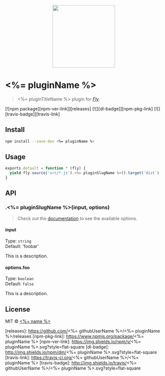 <div align="center">
  <a href="http://github.com/flyjs/fly">
    <img width=200px  src="https://cloud.githubusercontent.com/assets/8317250/8733685/0be81080-2c40-11e5-98d2-c634f076ccd7.png">
  </a>
</div>

# <%= pluginName %>

> <%= pluginTitleName %> plugin for _[Fly](https://github.com/flyjs/fly)_.

[![npm package][npm-ver-link]][releases]
[![][dl-badge]][npm-pkg-link]
[![][travis-badge]][travis-link]

## Install

```sh
npm install --save-dev <%= pluginName %>
```

## Usage


```js
exports.default = function * (fly) {
  yield fly.source('src/*.js').<%= pluginSlugName %>().target('dist')
}
```

## API

### .<%= pluginSlugName %>(input, options)

> Check out the [documentation](PLUGIN_DOCUMENTATION) to see the available options.

#### input

Type: `string`<br>
Default: 'foobar'

This is a description.

#### options.foo

Type: `boolean`<br>
Default: `false`

This is a description.


## License

MIT © [<%= name %>](<%= website %>)

[releases]:     https://github.com/<%= githubUserName %>/<%= pluginName %>/releases
[npm-pkg-link]: https://www.npmjs.org/package/<%= pluginName %>
[npm-ver-link]: https://img.shields.io/npm/v/<%= pluginName %>.svg?style=flat-square
[dl-badge]:     http://img.shields.io/npm/dm/<%= pluginName %>.svg?style=flat-square
[travis-link]:  https://travis-ci.org/<%= githubUserName %>/<%= pluginName %>
[travis-badge]: http://img.shields.io/travis/<%= githubUserName %>/<%= pluginName %>.svg?style=flat-square

